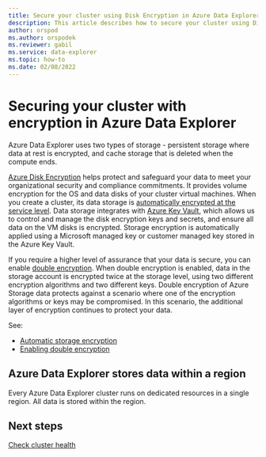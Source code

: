 ```yaml
---
title: Secure your cluster using Disk Encryption in Azure Data Explorer - Azure portal
description: This article describes how to secure your cluster using Disk Encryption in Azure Data Explorer within the Azure portal.
author: orspod
ms.author: orspodek
ms.reviewer: gabil
ms.service: data-explorer
ms.topic: how-to
ms.date: 02/08/2022
---
```


# Securing your cluster with encryption in Azure Data Explorer

Azure Data Explorer uses two types of storage - persistent storage where data at rest is encrypted, and cache storage that is deleted when the compute ends.

[Azure Disk Encryption](/azure/security/azure-security-disk-encryption-overview) helps protect and safeguard your data to meet your organizational security and compliance commitments. It provides volume encryption for the OS and data disks of your cluster virtual machines. When you create a cluster, its data storage is [automatically encrypted at the service level](/azure/storage/common/storage-service-encryption). Data storage integrates with [Azure Key Vault](/azure/key-vault/), which allows us to control and manage the disk encryption keys and secrets, and ensure all data on the VM disks is encrypted. Storage encryption is automatically applied using a Microsoft managed key or customer managed key stored in the Azure Key Vault.

If you require a higher level of assurance that your data is secure, you can enable [double encryption](/azure/storage/common/infrastructure-encryption-enable). When double encryption is enabled, data in the storage account is encrypted twice at the storage level, using two different encryption algorithms and two different keys. Double encryption of Azure Storage data protects against a scenario where one of the encryption algorithms or keys may be compromised. In this scenario, the additional layer of encryption continues to protect your data.

See:
* [Automatic storage encryption](setting-cluster-storage-encryption.md)
* [Enabling double encryption](double-encryption.md)

## Azure Data Explorer stores data within a region

Every Azure Data Explorer cluster runs on dedicated resources in a single region. All data is stored within the region.

## Next steps

[Check cluster health](check-cluster-health.md)
